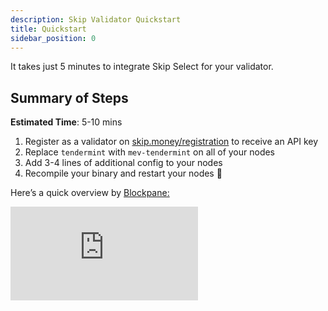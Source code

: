 ```yaml
---
description: Skip Validator Quickstart
title: Quickstart
sidebar_position: 0
---
```


It takes just 5 minutes to integrate Skip Select for your validator. 

## Summary of Steps

**Estimated Time**: 5-10 mins

1. Register as a validator on [skip.money/registration](http://skip.money/registration) to receive an API key
2. Replace `tendermint` with `mev-tendermint` on all of your nodes
3. Add 3-4 lines of additional config to your nodes
4. Recompile your binary and restart your nodes 🚀

Here’s a quick overview by [Blockpane:](https://blockpane.com/)

<iframe className="video" src="https://www.youtube.com/embed/_75A4RWWwaM" title="YouTube video player" frameBorder="0" allow="accelerometer; autoplay; clipboard-write; encrypted-media; gyroscope; picture-in-picture" allowFullScreen/>

**Any questions / issues during integration? Ask us: [https://discord.gg/amAgf9Z39w](https://discord.gg/amAgf9Z39w)**

## Chain IDs that Skip supports:

### Mainnets

- Juno Mainnet `CHAIN_ID=juno-1`
- EVMOS Mainnet `CHAIN_ID=9001-2`
- Terra2 Mainnet `CHAIN_ID=phoenix-1`

### Testnets

- Juno Testnet `CHAIN_ID=uni-5`
- Terra2 Testnet `CHAIN_ID=pisco-1`
- EVMOS Testnet `CHAIN_ID=evmos_9000-4`
- Injective Testnet `CHAIN_ID=injective-888`

---

## 1. Register ✅

**🚨**  If you don’t already have an API Key, **please get one from the [Skip registration site](https://skip.money/registration) 🚨**

💵 **You can also configure your MEV payments between you / network stakers on the site.**

🆘 If you cannot access your validator operator key or any key with <code>MsgVote</code> authorization in Keplr, please contact us on <a href="(https://discord.gg/amAgf9Z39w">(https://discord.gg/amAgf9Z39w)</a>. We will manually add you to the system.

---

## 2. Replace Tendermint 
You must build the chain client with the mev-tendermint instead of tendermint. Below you can find instructions 
to perform the replacement automatically or manually.

- **Automated replacement** 
  Run the following commands to automatically update your go.mod file with the correct version of mev-tendermint:
  ```bash
  export CHAIN_ID=<CORRECT CHAIN ID>
  export CHAIN_VERSION=<CHAIN_VERSION_RELEASE_TAG>
  CONFIG_REPO="https://raw.githubusercontent.com/skip-mev/config/main/$CHAIN_ID/$CHAIN_VERSION" && \
  MEV_TENDERMINT_VERSION="$(curl -s "$CONFIG_REPO/mev-tendermint_version.txt")" && \
  go mod edit -replace github.com/tendermint/tendermint=github.com/skip-mev/mev-tendermint@$MEV_TENDERMINT_VERSION
  ```

- **Manual Replacement**
  Find the correct mev-tendermint version tag [here](./../3-chain-configuration.md) or run:
    ```bash
    export CHAIN_ID=<USE CORRECT CHAIN ID>
    export CHAIN_VERSION<USE CORRECT CHAIN VERSION>
    curl https://raw.githubusercontent.com/skip-mev/config/main/$CHAIN_ID/$CHAIN_VERSION/mev-tendermint_version.txt
    ```

  Once you have the correct version of mev-tendermint, open the go.mod file and add the following line at the end:
  ```tsx
  replace (
    // Other stuff...
    github.com/tendermint/tendermint => github.com/skip-mev/mev-tendermint <VERSION TAG>
  )
  ```
### 🚨🚨 **After performing the replacement run `go mod tidy` 🚨🚨**

<aside>
<b>Alternative to replacing tendermint yourself:</b>

Instead of replacing tendermint with mev-tendermint yourself, you can simply checkout and build one the github.com/skip-mev fork of
chain source code, where we have already performed the replacement for you in the VERSION_TAG-mev tags. 
For example, https://github.com/skip-mev/evmos/releases/tag/v10.0.1-mev is v10.0.1 of EVMOS with the correct version of mev-tendermint already added for you. 
</aside>
 
<aside>
♻️ If you use Horcrux or any other infrastructure set up that requires multiple full nodes, you need to replace Tendermint on all of them.

</aside>

---

## 3. Update config.toml

`mev-tendermint` introduces a new section of config in `config.toml` called `[sidecar]` that includes several 
config settings that allow your node to recieve MEV bundles from Skip. 

(Optional: you can read more about what these are here: [Validator Config Reference Docs](./3-config.md))

…by the end, the end of your `config.toml` on each node will look something like this (with different string values). **Make sure to include the line `[sidecar]` at the top of this section in `config.toml`.**

```bash
# OTHER CONFIG...

# **EXAMPLE** below (please use the correct values)
[sidecar]
sentinel_peer_string = "fakepeerid@fake_network_id-sentinel.skip.money:26656"
sentinel_rpc_string = "http://fake_network_id.skip.money"
api_key = "fake_api_key"
```

- For api_key, use the value you obtained by registering for Skip Select in the first step.

- **Find the correct values for sentinel_peer_string and sentinel_rpc_string in the table below:**

  **Mainnets**

  | Chain name     | Chain ID     | Supported Chain Version | sentinel_rpc_string                 | sentinel_peer_string                                                             |
  | -------------- | ------------ | ----------------------- | ---------------------------------- | ------------------------------------------------------------------------------- | 
  | JUNO Mainnet   | juno-1       | v11.0.3 v11.0.0         | http://juno-1-api.skip.money       | 8dd5dfefe8959f7186e6c80bdb87dbd919534677@juno-1-sentinel.skip.money:26656       |
  | EVMOS Mainnet  | evmos_9001-2 | v10.0.0 v10.0.1         | http://evmos_9001-2-api.skip.money | c0a2990e2a5dad7f4ace044d2f936de6891c6f0a@evmos_9001-2-sentinel.skip.money:26656 |  
  | Terra2 Mainnet | phoenix-1    | v2.2.0                  | http://phoenix-1-api.skip.money    | 20a61f70d93af978a3bc1d6be634a57918934f79@phoenix-1-sentinel.skip.money:26656    | 

  **Testnets**

  | Chain name        | Chain ID      | Supported Chain Version | sentinel_rpc_string                  | sentinel_peer_string                                                              |
  | ----------------- | ------------- | ----------------------- | ----------------------------------- | -------------------------------------------------------------------------------- | 
  | JUNO Testnet      | uni-5         | v11.0.0-alpha           | http://uni-5-api.skip.money         | f18d6e226545b348aa37c86cc735d0620838fcd8@uni-5-sentinel.skip.money:26656        | 
  | EVMOS Testnet     | evmos_9000-4  | v10.0.0-rc4             | http://evmos_9000-4-api.skip.money  | 4d8990908ae5cbe7783192c0364db4a90af56dbc@evmos_9000-4-sentinel.skip.money:26656 | 
  | Injective Testnet | injective-888 | v1.9                    | http://injective-888-api.skip.money | 24b0ca5c32b1c90fe7e373075de1d94ddf94c0b3@injective-888-sentinel.skip.money:26656 | 
  | Terra 2 Testnet   | pisco-1       | v2.2.0                  | http://pisco-1-api.skip.money       | 5cc5e6506818a113387d92e0b60a7206845b4d7e@pisco-1-sentinel.skip.money:26656       | 

- **Extra config for sentry configurations 🏛**

  - **On the sentry nodes:**

    - Add an **extra line** to the `[sidecar]` config called **`personal_peer_ids`**, and add the node id for your **validator**

    ```jsx
    [sidecar];
    sentinel_peer_string =
      "d1463b730c6e0dcea59db726836aeaff13a8119f@uni-5-sentinel.skip.money:26656";
    sentinel_rpc_string = "http://uni-5-api.skip.money";
    api_key = "2314ajinashg2389jfjap";
    personal_peer_ids = "NODEID1,NODEID2, ...";
    ```

    → You can find your node ids by running:

    ```jsx
    <NODE_DAEMON> tendermint show-node-id --home <HOME_DIR>

    # example:
    junod tendermint show-node-id --home ./juno
    ```

  - **On the validator:**

    - **Remove** the line for `sentinel_peer_string`
    - **Remove** the line for `sentinel_rpc_string`
    - **Remove** the line for `api_key`
    - Add an **extra line** to the `[sidecar]` config called **`personal_peer_ids`**, and add the node ids for your **sentry nodes**

    ```jsx
    [sidecar];
    personal_peer_ids = "NODEID1,NODEID2, ...";
    ```

    → You can find your node ids by running:

    ```jsx
    <NODE_DAEMON> tendermint show-node-id --home <HOME_DIR>

    # example:
    junod tendermint show-node-id --home ./juno
    ```

---

## 4. Recompile your Binary & Restart 🚀

**That’s it!** You should now begin receiving MEV bundles and higher rewards from Skip ✅

**If you use Cosmovisor, make sure to point it to the new binary**

**Run `curl -sL localhost:26657/status | jq .result.mev_info` to check if you are connected**

  - If things are working correctly you should see this:
 
    ```jsx
    {
      "is_peered_with_sentinel": true,
      "last_received_bundle_height": "0"
    }
    ```

- **Troubleshooting**: If you aren't receiving the expected output, please visit the [troubleshooting page](./1-troubleshooting.md) or get in touch with Skip team for assistance. 

- **Monitoring:** mev-tendermint exposes new Prometheus metrics under the "mev" namespace in tendermint. 
The most important metric is `mev_sentinel_connected`, which is 1 if your node is able to receive MEV transactions 
from Skip, and 0 otherwise. Check out [this page](./2-metrics.md) for more information on metrics




### Handling Chain Upgrades
Handling chain upgrades is simple:
1. Check out the latest chain version tag
2. Compile the your binary with the correct `mev-tendermint` instead of tendermint **(same as step 2 above)**, keeping the same config

Alternatively, check out [the page on automatically installing mev-tendermint](./4-autobuild.md)